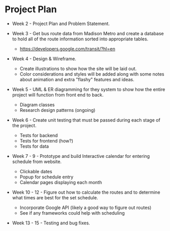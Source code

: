 # Project Plan

* Week 2 - Project Plan and Problem Statement.

* Week 3 - Get bus route data from Madison Metro and create a database to hold all of the route information sorted into appropriate tables.
	* https://developers.google.com/transit/?hl=en

* Week 4 - Design & Wireframe.  
	* Create illustrations to show how the site will be laid out.
	* Color considerations and styles will be added along with some notes about animation and extra "flashy" features and ideas.

* Week 5 - UML & ER diagramming for they system to show how the entire project will function from front end to back.
	* Diagram classes
	* Research design patterns (ongoing)

* Week 6 - Create unit testing that must be passed during each stage of the project.
	* Tests for backend
	* Tests for frontend (how?)
	* Tests for data

* Week 7 - 9 - Prototype and build Interactive calendar for entering schedule from website.
	* Clickable dates
	* Popup for schedule entry
	* Calendar pages displaying each month

* Week 10 - 12 - Figure out how to calculate the routes and to determine what times are best for the set schedule.
	* Incorporate Google API (likely a good way to figure out routes)
	* See if any frameworks could help with scheduling

* Week 13 - 15 - Testing and bug fixes.